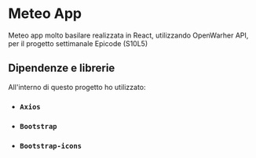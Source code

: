 # Meteo App

Meteo app molto basilare realizzata in React, utilizzando OpenWarher API, per il progetto settimanale Epicode (S10L5)

## Dipendenze e librerie

All'interno di questo progetto ho utilizzato:

- ### `Axios`
- ### `Bootstrap`
- ### `Bootstrap-icons`